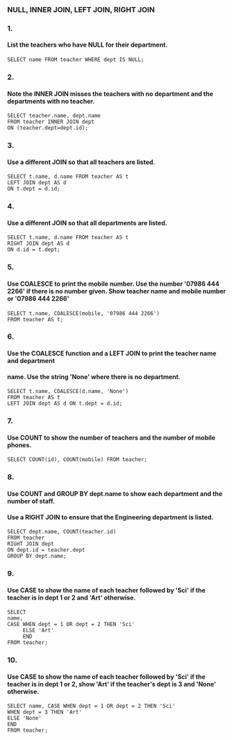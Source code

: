 ### NULL, INNER JOIN, LEFT JOIN, RIGHT JOIN

### 1.

#### List the teachers who have NULL for their department.

```
SELECT name FROM teacher WHERE dept IS NULL;
```
### 2.

#### Note the INNER JOIN misses the teachers with no department and the departments with no teacher.

```
SELECT teacher.name, dept.name
FROM teacher INNER JOIN dept
ON (teacher.dept=dept.id);
```
### 3.

#### Use a different JOIN so that all teachers are listed.

```
SELECT t.name, d.name FROM teacher AS t
LEFT JOIN dept AS d
ON t.dept = d.id;
```
### 4.

#### Use a different JOIN so that all departments are listed.

```
SELECT t.name, d.name FROM teacher AS t
RIGHT JOIN dept AS d
ON d.id = t.dept;
```
### 5.

#### Use COALESCE to print the mobile number. Use the number '07986 444 2266' if there is no number given. Show teacher name and mobile number or '07986 444 2266'

```
SELECT t.name, COALESCE(mobile, '07986 444 2266')
FROM teacher AS t;
```
### 6.


#### Use the COALESCE function and a LEFT JOIN to print the teacher name and department

#### name. Use the string 'None' where there is no department.

```
SELECT t.name, COALESCE(d.name, 'None')
FROM teacher AS t
LEFT JOIN dept AS d ON t.dept = d.id;
```
### 7.

#### Use COUNT to show the number of teachers and the number of mobile phones.

```
SELECT COUNT(id), COUNT(mobile) FROM teacher;
```
### 8.

#### Use COUNT and GROUP BY dept.name to show each department and the number of staff.

#### Use a RIGHT JOIN to ensure that the Engineering department is listed.

```
SELECT dept.name, COUNT(teacher.id)
FROM teacher
RIGHT JOIN dept
ON dept.id = teacher.dept
GROUP BY dept.name;
```
### 9.

#### Use CASE to show the name of each teacher followed by 'Sci' if the teacher is in dept 1 or 2 and 'Art' otherwise.

```
SELECT 
name, 
CASE WHEN dept = 1 OR dept = 2 THEN 'Sci'
     ELSE 'Art'
     END
FROM teacher;
```
### 10.

#### Use CASE to show the name of each teacher followed by 'Sci' if the teacher is in dept 1 or 2, show 'Art' if the teacher's dept is 3 and 'None' otherwise.

```
SELECT name, CASE WHEN dept = 1 OR dept = 2 THEN 'Sci'
WHEN dept = 3 THEN 'Art'
ELSE 'None'
END
FROM teacher;
```
